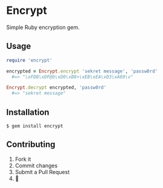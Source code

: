 # Encrypt

Simple Ruby encryption gem.

## Usage

```ruby
require 'encrypt'

encrypted = Encrypt.encrypt 'sekret message', 'passw0rd'
  #=> "\xFDB\xDF@b\xD0\xB8>\xEB\xEA\xD3\xA69\v"

Encrypt.decrypt encrypted, 'passw0rd'
  #=> "sekret message"
```

## Installation

    $ gem install encrypt

## Contributing

1. Fork it
2. Commit changes
3. Submit a Pull Request
4.  :cake:
